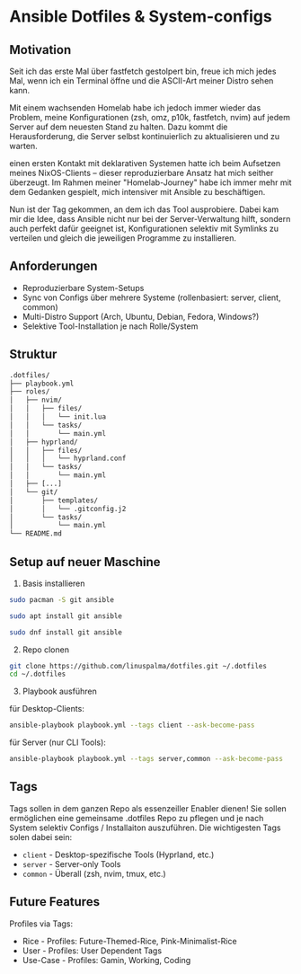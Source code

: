 # Ansible Dotfiles & System-configs

## Motivation

Seit ich das erste Mal über fastfetch gestolpert bin, freue ich mich jedes Mal, wenn ich ein Terminal öffne und die ASCII-Art meiner Distro sehen kann.

Mit einem wachsenden Homelab habe ich jedoch immer wieder das Problem, meine Konfigurationen (zsh, omz, p10k, fastfetch, nvim) auf jedem Server auf dem neuesten Stand zu halten. Dazu kommt die Herausforderung, die Server selbst kontinuierlich zu aktualisieren und zu warten.

einen ersten Kontakt mit deklarativen Systemen hatte ich beim Aufsetzen meines NixOS-Clients – dieser reproduzierbare Ansatz hat mich seither überzeugt. Im Rahmen meiner "Homelab-Journey" habe ich immer mehr mit dem Gedanken gespielt, mich intensiver mit Ansible zu beschäftigen.

Nun ist der Tag gekommen, an dem ich das Tool ausprobiere. Dabei kam mir die Idee, dass Ansible nicht nur bei der Server-Verwaltung hilft, sondern auch perfekt dafür geeignet ist, Konfigurationen selektiv mit Symlinks zu verteilen und gleich die jeweiligen Programme zu installieren.

## Anforderungen

- Reproduzierbare System-Setups
- Sync von Configs über mehrere Systeme (rollenbasiert: server, client, common)
- Multi-Distro Support (Arch, Ubuntu, Debian, Fedora, Windows?)
- Selektive Tool-Installation je nach Rolle/System

## Struktur

```txt
.dotfiles/
├── playbook.yml
├── roles/
│   ├── nvim/
│   │   ├── files/
│   │   │   └── init.lua
│   │   └── tasks/
│   │       └── main.yml
│   ├── hyprland/
│   │   ├── files/
│   │   │   └── hyprland.conf
│   │   └── tasks/
│   │       └── main.yml
│   ├── [...]
│   └── git/
│       ├── templates/
│       │   └── .gitconfig.j2
│       └── tasks/
│           └── main.yml
└── README.md
```

## Setup auf neuer Maschine

1. Basis installieren

```bash
sudo pacman -S git ansible
```

```bash
sudo apt install git ansible
```

```bash
sudo dnf install git ansible
```

2. Repo clonen

```bash
git clone https://github.com/linuspalma/dotfiles.git ~/.dotfiles
cd ~/.dotfiles
```

3. Playbook ausführen

für Desktop-Clients:

```bash
ansible-playbook playbook.yml --tags client --ask-become-pass
```

für Server (nur CLI Tools):

```bash
ansible-playbook playbook.yml --tags server,common --ask-become-pass
```

## Tags

Tags sollen in dem ganzen Repo als essenzeiller Enabler dienen! Sie sollen ermöglichen eine gemeinsame .dotfiles Repo zu pflegen und je nach System selektiv Configs / Installaiton auszuführen.
Die wichtigesten Tags solen dabei sein:

- `client` - Desktop-spezifische Tools (Hyprland, etc.)
- `server` - Server-only Tools
- `common` - Überall (zsh, nvim, tmux, etc.)

## Future Features

Profiles via Tags:

- Rice - Profiles: Future-Themed-Rice, Pink-Minimalist-Rice
- User - Profiles: User Dependent Tags
- Use-Case - Profiles: Gamin, Working, Coding

